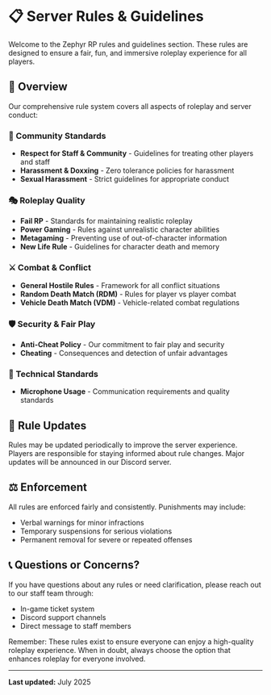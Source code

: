 # 📋 Server Rules & Guidelines

Welcome to the Zephyr RP rules and guidelines section. These rules are designed to ensure a fair, fun, and immersive roleplay experience for all players.

## 🎯 Overview

Our comprehensive rule system covers all aspects of roleplay and server conduct:

### 🤝 Community Standards

- **Respect for Staff & Community** - Guidelines for treating other players and staff
- **Harassment & Doxxing** - Zero tolerance policies for harassment
- **Sexual Harassment** - Strict guidelines for appropriate conduct

### 🎭 Roleplay Quality

- **Fail RP** - Standards for maintaining realistic roleplay
- **Power Gaming** - Rules against unrealistic character abilities
- **Metagaming** - Preventing use of out-of-character information
- **New Life Rule** - Guidelines for character death and memory

### ⚔️ Combat & Conflict

- **General Hostile Rules** - Framework for all conflict situations
- **Random Death Match (RDM)** - Rules for player vs player combat
- **Vehicle Death Match (VDM)** - Vehicle-related combat regulations

### 🛡️ Security & Fair Play

- **Anti-Cheat Policy** - Our commitment to fair play and security
- **Cheating** - Consequences and detection of unfair advantages

### 🎤 Technical Standards

- **Microphone Usage** - Communication requirements and quality standards

## 🔄 Rule Updates

Rules may be updated periodically to improve the server experience. Players are responsible for staying informed about rule changes. Major updates will be announced in our Discord server.

## ⚖️ Enforcement

All rules are enforced fairly and consistently. Punishments may include:

- Verbal warnings for minor infractions
- Temporary suspensions for serious violations
- Permanent removal for severe or repeated offenses

## 📞 Questions or Concerns?

If you have questions about any rules or need clarification, please reach out to our staff team through:

- In-game ticket system
- Discord support channels
- Direct message to staff members

Remember: These rules exist to ensure everyone can enjoy a high-quality roleplay experience. When in doubt, always choose the option that enhances roleplay for everyone involved.

---

**Last updated:** July 2025
